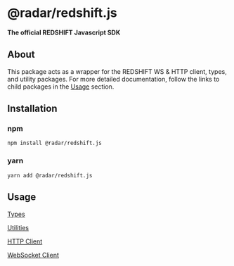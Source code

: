 # @radar/redshift.js
**The official REDSHIFT Javascript SDK**

## About

This package acts as a wrapper for the REDSHIFT WS & HTTP client, types, and utility packages.
For more detailed documentation, follow the links to child packages in the [Usage](#usage) section.

## Installation

### npm

```
npm install @radar/redshift.js
```

### yarn

```
yarn add @radar/redshift.js
```

## Usage

[Types](../redshift-types)

[Utilities](../redshift-utils)

[HTTP Client](../redshift-api-client#usage---http-client)

[WebSocket Client](../redshift-api-client#usage---websocket-client)
